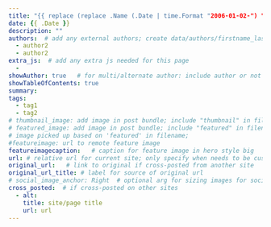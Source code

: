 ```yaml
---
title: "{{ replace (replace .Name (.Date | time.Format "2006-01-02-") "") "-" " " | title }}"
date: {{ .Date }}
description: ""
authors:  # add any external authors; create data/authors/firstname_last.json file if new
  - author2
  - author2
extra_js:  # add any extra js needed for this page
  - 
showAuthor: true   # for multi/alternate author: include author or not
showTableOfContents: true
summary: 
tags:
  - tag1
  - tag2
# thumbnail_image: add image in post bundle; include "thumbnail" in filename
# featured_image: add image in post bundle; include "featured" in filename
# image picked up based on 'featured' in filename;
#featureimage: url to remote feature image
featureimagecaption:   # caption for feature image in hero style big
url: # relative url for current site; only specify when needs to be customized
original_url:   # link to original if cross-posted from another site
original_url_title: # label for source of original url
# social_image_anchor: Right  # optional arg for sizing images for social preview
cross_posted:  # if cross-posted on other sites
  - alt:
    title: site/page title
    url: url
---
```

